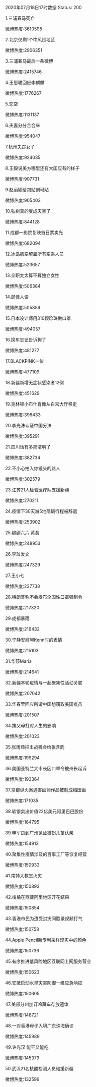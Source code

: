 2020年07月18日17时数据
Status: 200

1.三浦春马死亡

微博热度:3610595

2.北京仅剩1个中风险地区

微博热度:2906351

3.三浦春马最后一条微博

微博热度:2415746

4.王思聪回应李麒麟

微博热度:1776267

5.恋空

微博热度:1131137

6.夫妻分分合合床

微博热度:954047

7.杭州失踪女子

微博热度:924035

8.王毅说美方哪里还有大国应有的样子

微博热度:907731

9.赵丽颖给包贴创可贴

微博热度:905403

10.弘树真的变成天空了

微博热度:844128

11.成都一影院复映首日票卖光

微博热度:682094

12.冰岛航空解雇所有空乘人员

微博热度:523657

13.全职太太算不算独立女性

微博热度:506384

14.顾佳人设

微博热度:505856

15.日本设计师用310颗珍珠做口罩

微博热度:494057

16.换车忘记告诉狗了

微博热度:481277

17.BLACKPINK一位

微博热度:477109

18.新疆新增无症状感染者12例

微博热度:451629

19.克林顿小布什肖像从白宫大厅移走

微博热度:396433

20.李光洙认证中国分洙

微博热度:395291

21.四川话有多简洁明了

微博热度:382734

22.不小心拍入你镜头的路人

微博热度:302579

23.江苏21人检验医疗队支援新疆

微博热度:270211

24.疫情下30天游5地隐瞒行程被辞退

微博热度:253902

25.编剧六六 黄磊

微博热度:248953

26.李玟发文

微博热度:247329

27.王小七

微博热度:237738

28.特朗普称不会发布全国性口罩强制令

微博热度:217320

29.成都暴雨

微博热度:216432

30.宁静安慰阿Kenn时的表情

微博热度:215103

31.华莎Maria

微博热度:214641

32.新疆本轮疫情与一起聚集性活动关联

微博热度:207042

33.华春莹回应所谓中国想窃取美国疫苗

微博热度:201507

34.挨父母打对人生的影响

微博热度:201023

35.张雨绮把出战机会给张含韵

微博热度:199294

36.美国亚特兰大市长因口罩令被州长起诉

微博热度:193364

37.京都纵火案遇害画师作品被制成稻田画

微博热度:171035

38.软银卖出价值22亿美元阿里巴巴股份

微博热度:164795

39.申军良到广州见证被拐儿童认亲

微博热度:154913

40.聚集性疫情涉及的百事工厂等恢复经营

微博热度:150933

41.南特大教堂火灾

微博热度:150893

42.柑橘在西藏阿里地区开花结果

微博热度:150854

43.香港市民为遭受洪灾同胞录视频打气

微博热度:150758

44.Apple Pencil新专利采样现实中的颜色

微博热度:150736

45.有序推进低风险地区互联网上网服务营业

微博热度:150623

46.安徽启动水旱灾害防御一级应急响应

微博热度:150605

47.美部分州加订冷藏车存放遗体

微博热度:148721

48.一对香港母子入境广东珠海确诊

微博热度:145989

49.许光汉 能干又能吃

微博热度:145379

50.武汉21名核酸检测人员驰援新疆

微博热度:132599

